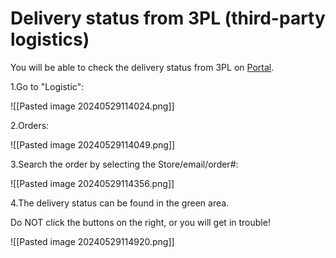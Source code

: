 # Delivery status from 3PL (third-party logistics)

You will be able to check the delivery status from 3PL on [Portal](https://portal.positivegrid.com/).

1.Go to "Logistic":

![[Pasted image 20240529114024.png]]


2.Orders:

![[Pasted image 20240529114049.png]]

3.Search the order by selecting the Store/email/order#:
   
![[Pasted image 20240529114356.png]]

4.The delivery status can be found in the green area.
   
   Do NOT click the buttons on the right, or you will get in trouble!

   
![[Pasted image 20240529114920.png]]